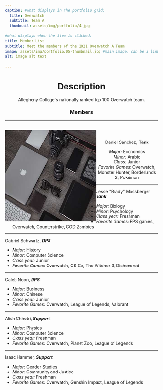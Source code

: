 ```yaml
---
caption: #what displays in the portfolio grid:
  title: Overwatch
  subtitle: Team A
  thumbnail: assets/img/portfolio/4.jpg

#what displays when the item is clicked:
title: Member List
subtitle: Meet the members of the 2021 Overwatch A Team
image: assets/img/portfolio/05-thumbnail.jpg #main image, can be a link or a file in assets/img/portfolio
alt: image alt text

---
```

<h1 align = "center">Description</h1>
<p align = "center">Allegheny College's nationally ranked top 100 Overwatch team.</p>

<h3 align = "center">Members</h3>
<hr class = "solid">
<br>
<img src="assets/img/portfolio/4.jpg" alt="Daniel Sanchez" height = "300" width = "300" align = "left">
<br>

<p align = "center">Daniel Sanchez, <b>Tank</b></p>
<ul>
<li align = "center"><i>Major: </i> Economics</li>
<li align = "center"><i>Minor: </i> Arabic</li>
<li align = "center"><i>Class: </i> Junior</li>
<li align = "center"><i>Favorite Games: </i> Overwatch, Monster Hunter, Borderlands 2, Pokémon</li>
</ul>

<hr class="dotted">

Jesse "Brady" Mossberger ***Tank***

  - *Major:* Biology
  - *Minor:* Psychology
  - *Class year:* Freshman
  - *Favorite Games:* FPS games, Overwatch, Counterstrike, COD Zombies

<hr class="dotted">

Gabriel Schwartz, ***DPS***

  - *Major:* History
  - *Minor:* Computer Science
  - *Class year:* Junior
  - *Favorite Games:* Overwatch, CS Go, The Witcher 3, Dishonored

<hr class="dotted">

Caleb Noon, ***DPS***

  - *Major:* Business
  - *Minor:* Chinese
  - *Class year:* Junior
  - *Favorite Games:* Overwatch, League of Legends, Valorant

<hr class="dotted">

Alish Chhetri, ***Support***

  - *Major:* Physics
  - *Minor:* Computer Science
  - *Class year:* Freshman
  - *Favorite Games:* Overwatch, Planet Zoo, League of Legends

<hr class="dotted">

Isaac Hammer, ***Support***

  - *Major:* Gender Studies
  - *Minor:* Community and Justice
  - *Class year:* Freshman
  - *Favorite Games:* Overwatch, Genshin Impact, League of Legends
